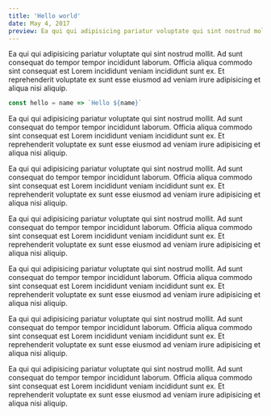 ```yaml
---
title: 'Hello world'
date: May 4, 2017
preview: Ea qui qui adipisicing pariatur voluptate qui sint nostrud mollit. Ad sunt consequat do tempor tempor incididunt laborum. Officia aliqua commodo sint consequat est Lorem incididunt veniam incididunt sunt ex. Et reprehenderit voluptate ex sunt esse eiusmod ad veniam irure adipisicing et aliqua nisi aliquip.
---
```


Ea qui qui adipisicing pariatur voluptate qui sint nostrud mollit. Ad sunt consequat do tempor tempor incididunt laborum. Officia aliqua commodo sint consequat est Lorem incididunt veniam incididunt sunt ex. Et reprehenderit voluptate ex sunt esse eiusmod ad veniam irure adipisicing et aliqua nisi aliquip.

```javascript
const hello = name => `Hello ${name}`
```

Ea qui qui adipisicing pariatur voluptate qui sint nostrud mollit. Ad sunt consequat do tempor tempor incididunt laborum. Officia aliqua commodo sint consequat est Lorem incididunt veniam incididunt sunt ex. Et reprehenderit voluptate ex sunt esse eiusmod ad veniam irure adipisicing et aliqua nisi aliquip.

Ea qui qui adipisicing pariatur voluptate qui sint nostrud mollit. Ad sunt consequat do tempor tempor incididunt laborum. Officia aliqua commodo sint consequat est Lorem incididunt veniam incididunt sunt ex. Et reprehenderit voluptate ex sunt esse eiusmod ad veniam irure adipisicing et aliqua nisi aliquip.

Ea qui qui adipisicing pariatur voluptate qui sint nostrud mollit. Ad sunt consequat do tempor tempor incididunt laborum. Officia aliqua commodo sint consequat est Lorem incididunt veniam incididunt sunt ex. Et reprehenderit voluptate ex sunt esse eiusmod ad veniam irure adipisicing et aliqua nisi aliquip.

Ea qui qui adipisicing pariatur voluptate qui sint nostrud mollit. Ad sunt consequat do tempor tempor incididunt laborum. Officia aliqua commodo sint consequat est Lorem incididunt veniam incididunt sunt ex. Et reprehenderit voluptate ex sunt esse eiusmod ad veniam irure adipisicing et aliqua nisi aliquip.

Ea qui qui adipisicing pariatur voluptate qui sint nostrud mollit. Ad sunt consequat do tempor tempor incididunt laborum. Officia aliqua commodo sint consequat est Lorem incididunt veniam incididunt sunt ex. Et reprehenderit voluptate ex sunt esse eiusmod ad veniam irure adipisicing et aliqua nisi aliquip.

Ea qui qui adipisicing pariatur voluptate qui sint nostrud mollit. Ad sunt consequat do tempor tempor incididunt laborum. Officia aliqua commodo sint consequat est Lorem incididunt veniam incididunt sunt ex. Et reprehenderit voluptate ex sunt esse eiusmod ad veniam irure adipisicing et aliqua nisi aliquip.
